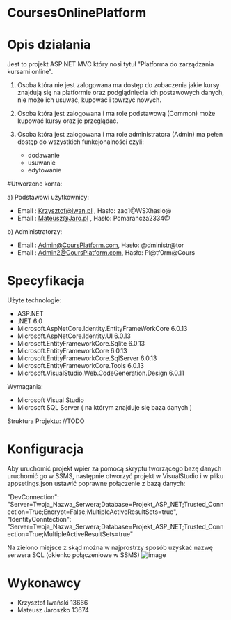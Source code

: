 # CoursesOnlinePlatform

# Opis działania

Jest to projekt ASP.NET MVC który nosi tytuł "Platforma do zarządzania kursami online". 

1. Osoba która nie jest zalogowana ma dostęp do zobaczenia jakie kursy znajdują się na platformie oraz podglądnięcia ich postawowych danych, nie może ich usuwać, kupować i towrzyć nowych. 

2. Osoba która jest zalogowana i ma role podstawową (Common) może kupować kursy oraz je przeglądać.

3. Osoba która jest zalogowana i ma role administratora (Admin) ma pełen dostęp do wszystkich funkcjonalności czyli:
    - dodawanie
    - usuwanie
    - edytowanie
    
#Utworzone konta:

a) Podstawowi użytkownicy:
  - Email : Krzysztof@Iwan.pl , Hasło: zaq1@WSXhaslo@
  - Email : Mateusz@Jaro.pl , Hasło: Pomarancza2334@
  
b) Administratorzy:
  - Email : Admin@CoursPlatform.com, Hasło: @dministr@tor
  - Email : Admin2@CoursPlatform.com, Hasło: Pl@tf0rm@Cours
   

# Specyfikacja

Użyte technologie:
  - ASP.NET
  - .NET 6.0
  - Microsoft.AspNetCore.Identity.EntityFrameWorkCore 6.0.13
  - Microsoft.AspNetCore.Identity.UI 6.0.13
  - Microsoft.EntityFrameworkCore.Sqlite 6.0.13
  - Microsoft.EntityFrameworkCore 6.0.13
  - Microsoft.EntityFrameworkCore.SqlServer 6.0.13
  - Microsoft.EntityFrameworkCore.Tools 6.0.13
  - Microsoft.VisualStudio.Web.CodeGeneration.Design 6.0.11

Wymagania:
  - Microsoft Visual Studio 
  - Microsoft SQL Server ( na którym znajduje się baza danych )

Struktura Projektu:
  //TODO

# Konfiguracja
Aby uruchomić projekt wpier za pomocą skryptu tworzącego bazę danych uruchomić go w SSMS, następnie otworzyć projekt w VisualStudio i w pliku appsetings.json ustawić poprawne połączenie z bazą danych:

"DevConnection": "Server=Twoja_Nazwa_Serwera;Database=Projekt_ASP_NET;Trusted_Connection=True;Encrypt=False;MultipleActiveResultSets=true",
"IdentityConntection": "Server=Twoja_Nazwa_Serwera;Database=Projekt_ASP_NET;Trusted_Connection=True;MultipleActiveResultSets=true"

Na zielono miejsce z skąd można w najprostrzy sposób uzyskać nazwę serwera SQL (okienko połączeniowe w SSMS)
![image](https://user-images.githubusercontent.com/91775622/219146352-72ae93fd-73dd-4397-94b8-aaed53b52b33.png)

# Wykonawcy
  - Krzysztof Iwański 13666
  - Mateusz Jaroszko 13674
